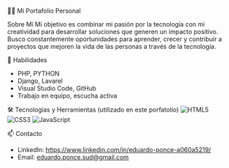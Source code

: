👨‍💻 Mi Portafolio Personal

Sobre Mí
Mi objetivo es combinar mi pasión por la tecnología con mi creatividad para desarrollar soluciones que generen un impacto positivo. 
Busco constantemente oportunidades para aprender, crecer y contribuir a proyectos que mejoren la vida de las personas a través de la tecnología.

🚀 Habilidades
- PHP, PYTHON
- Django, Lavarel
- Visual Studio Code, GitHub
- Trabajo en equipo, escucha activa

🛠️ Tecnologías y Herramientas (utilizado en este porfatolio)
![HTML5](https://img.shields.io/badge/-HTML5-E34F26?style=flat&logo=html5&logoColor=white)
![CSS3](https://img.shields.io/badge/-CSS3-1572B6?style=flat&logo=css3&logoColor=white)
![JavaScript](https://img.shields.io/badge/JavaScript-323330?style=for-the-badge&logo=javascript&logoColor=F7DF1E)

📫 Contacto
- LinkedIn: https://www.linkedin.com/in/eduardo-ponce-a060a5219/
- Email: eduardo.ponce.sud@gmail.com
